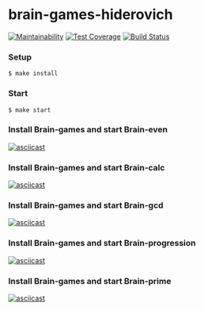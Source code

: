 brain-games-hiderovich
=========================
[![Maintainability](https://api.codeclimate.com/v1/badges/96d2662539d58d525ebc/maintainability)](https://codeclimate.com/github/TenHiderovich/backend-project-lvl1/maintainability)
[![Test Coverage](https://api.codeclimate.com/v1/badges/1e41bd10f20c538318624046fff90a3d9239b80a50531b43f088ab2573b2d060/test_coverage)](https://codeclimate.com/github/TenHiderovich/backend-project-lvl1/test_coverage)
[![Build Status](https://travis-ci.org/hexlet-boilerplates/nodejs-package.svg?branch=master)](https://travis-ci.org/TenHiderovich/backend-project-lvl1)


### Setup
    $ make install

### Start
    $ make start

### Install Brain-games and start Brain-even
[![asciicast](https://asciinema.org/a/aCNKCghVTV47yAqVWQQjd25zm.svg)](https://asciinema.org/a/aCNKCghVTV47yAqVWQQjd25zm)


### Install Brain-games and start Brain-calc
[![asciicast](https://asciinema.org/a/Gm4B95bJJEeCux6MN0nsGJ7jq.svg)](https://asciinema.org/a/Gm4B95bJJEeCux6MN0nsGJ7jq)


### Install Brain-games and start Brain-gcd
[![asciicast](https://asciinema.org/a/T7fSztZ7d3IKwvDVcoDs7wgt9.svg)](https://asciinema.org/a/T7fSztZ7d3IKwvDVcoDs7wgt9)


### Install Brain-games and start Brain-progression
[![asciicast](https://asciinema.org/a/2Sv1V71VD5S6Q0bcTYbT8his7.svg)](https://asciinema.org/a/2Sv1V71VD5S6Q0bcTYbT8his7)


### Install Brain-games and start Brain-prime
[![asciicast](https://asciinema.org/a/xlMdNQHRPgx1i1Z7sRo2FI2MY.svg)](https://asciinema.org/a/xlMdNQHRPgx1i1Z7sRo2FI2MY)